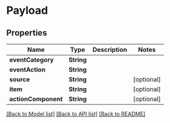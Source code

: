 # Payload

## Properties
Name | Type | Description | Notes
------------ | ------------- | ------------- | -------------
**eventCategory** | **String** |  | 
**eventAction** | **String** |  | 
**source** | **String** |  | [optional] 
**item** | **String** |  | [optional] 
**actionComponent** | **String** |  | [optional] 

[[Back to Model list]](../README.md#documentation-for-models) [[Back to API list]](../README.md#documentation-for-api-endpoints) [[Back to README]](../README.md)


